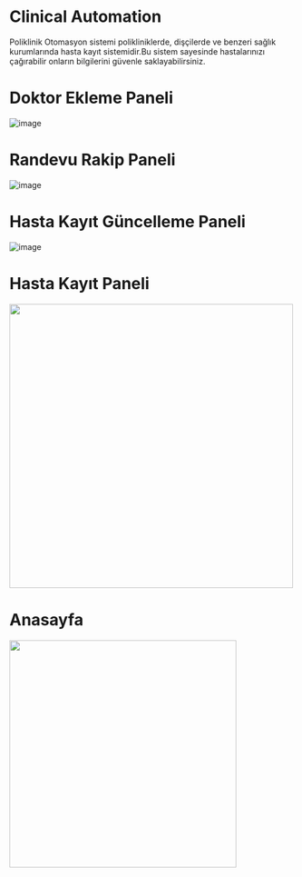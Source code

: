 # Clinical Automation

Poliklinik Otomasyon sistemi polikliniklerde, dişçilerde ve benzeri sağlık kurumlarında hasta kayıt sistemidir.Bu sistem sayesinde hastalarınızı çağırabilir onların bilgilerini güvenle saklayabilirsiniz.

# Doktor Ekleme Paneli
![image](https://user-images.githubusercontent.com/18555532/193419748-6abbd471-fcca-433b-9399-dd5fd6ef78c5.png)

# Randevu Rakip Paneli
![image](https://user-images.githubusercontent.com/18555532/193419785-e5fb5646-17c2-4436-81bc-764971ffe516.png)

# Hasta Kayıt Güncelleme Paneli
![image](https://user-images.githubusercontent.com/18555532/193419794-9caecfbb-ba8b-4b94-abaa-f3dbe871fd41.png)

# Hasta Kayıt Paneli
<img src="https://user-images.githubusercontent.com/18555532/193419776-6d5e733d-75c2-455b-b53b-a689a50d3026.png" height="500">

# Anasayfa
<img src="https://user-images.githubusercontent.com/18555532/193419733-76b87879-c062-4607-8e6d-59ddd8b4b73f.png" height="400">
